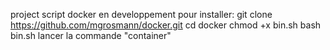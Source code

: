 project script docker en developpement
pour installer:
git clone https://github.com/mgrosmann/docker.git
cd docker
chmod +x bin.sh
bash bin.sh
lancer la commande "container"
